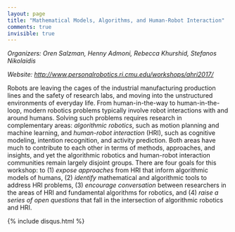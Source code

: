 ```yaml
---
layout: page
title: "Mathematical Models, Algorithms, and Human-Robot Interaction"
comments: true
invisible: true
---
```


<p class="text-left"><i>Organizers: Oren Salzman, Henny Admoni, Rebecca Khurshid, Stefanos Nikolaidis</i></p>
<p class="text-left"><i>Website: <a href="http://www.personalrobotics.ri.cmu.edu/workshops/ahri2017/">http://www.personalrobotics.ri.cmu.edu/workshops/ahri2017/</a></i></p>

<p>
Robots are leaving the cages of the industrial manufacturing production lines
and the safety of research labs, and moving into the unstructured environments
of everyday life. From human-in-the-way to human-in-the-loop, modern robotics
problems typically involve robot interactions with and around humans. Solving
such problems requires research in complementary areas: <i>algorithmic
robotics</i>, such as motion planning and machine learning, and
<i>human-robot interaction</i> (HRI), such as cognitive modeling, intention
recognition, and activity prediction. Both areas have much to contribute to
each other in terms of methods, approaches, and insights, and yet the
algorithmic robotics and human-robot interaction communities remain largely
disjoint groups. There are four goals for this workshop: to (1) <i>expose
approaches</i> from HRI that inform algorithmic models of humans, (2)
<i>identify</i> mathematical and algorithmic tools to address HRI problems, (3)
<i>encourage conversation</i> between researchers in the areas of HRI and
fundamental algorithms for robotics, and (4) <i>raise a series of open
questions</i> that fall in the intersection of algorithmic robotics and HRI.
</p>



{% include disqus.html %}